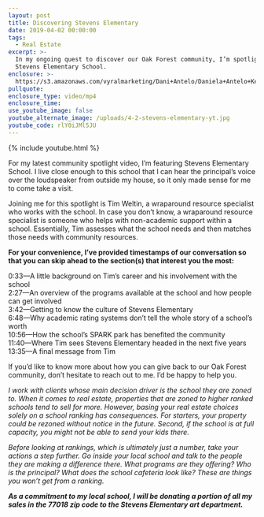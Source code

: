 ```yaml
---
layout: post
title: Discovering Stevens Elementary
date: 2019-04-02 00:00:00
tags:
  - Real Estate
excerpt: >-
  In my ongoing quest to discover our Oak Forest community, I’m spotlighting
  Stevens Elementary School.
enclosure: >-
  https://s3.amazonaws.com/vyralmarketing/Dani+Antelo/Daniela+Antelo+Keller+Williams+_+Discovering+Stevens+Elementary.mp4
pullquote:
enclosure_type: video/mp4
enclosure_time:
use_youtube_image: false
youtube_alternate_image: /uploads/4-2-stevens-elementary-yt.jpg
youtube_code: rlY0iJMl5JU
---
```


{% include youtube.html %}

For my latest community spotlight video, I’m featuring Stevens Elementary School. I live close enough to this school that I can hear the principal’s voice over the loudspeaker from outside my house, so it only made sense for me to come take a visit.&nbsp;

Joining me for this spotlight is Tim Weltin, a wraparound resource specialist who works with the school. In case you don’t know, a wraparound resource specialist is someone who helps with non-academic support within a school. Essentially, Tim assesses what the school needs and then matches those needs with community resources.

**For your convenience, I’ve provided timestamps of our conversation so that you can skip ahead to the section(s) that interest you the most:&nbsp;**

0:33—A little background on Tim’s career and his involvement with the school&nbsp;<br>2:27—An overview of the programs available at the school and how people can get involved<br>3:42—Getting to know the culture of Stevens Elementary&nbsp;<br>6:48—Why academic rating systems don’t tell the whole story of a school’s worth<br>10:56—How the school’s SPARK park has benefited the community<br>11:40—Where Tim sees Stevens Elementary headed in the next five years&nbsp;<br>13:35—A final message from Tim

If you’d like to know more about how you can give back to our Oak Forest community, don’t hesitate to reach out to me. I’d be happy to help you.

*I work with clients whose main decision driver is the school they are zoned to. When it comes to real estate, properties that are zoned to higher ranked schools tend to sell for more. However, basing your real estate choices solely on a school ranking has consequences. For starters, your property could be rezoned without notice in the future. Second, if the school is at full capacity, you might not be able to send your kids there.&nbsp;*

*Before looking at rankings, which is ultimately just a number, take your actions a step further. Go inside your local school and talk to the people they are making a difference there. What programs are they offering? Who is the principal? What does the school cafeteria look like? These are things you won’t get from a ranking.&nbsp;*

***As a commitment to my local school, I will be donating a portion of all my sales in the 77018 zip code to the Stevens Elementary art department.&nbsp;***